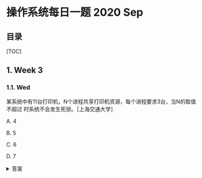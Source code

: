 操作系统每日一题 2020 Sep
===

目录
---

[TOC]

## 1. Week 3

### 1.1. Wed

某系统中有11台打印机，N个进程共享打印机资源，每个进程要求3台，当N的取值不超过        时系统不会发生死锁。［上海交通大学］

A.   4

B.   5

C.   6

D.   7

<details>
<summary>答案</summary>
答案：B<br>
解析：不发生死锁的条件是至少能保证一个进程能获得三台打印机资源。最坏的情况是1个进程获取三台打印机资源，另外N-1个进程获取到两台打印机，等待获取第三台。3+（N-1）*2=11，N=5。
</details>
